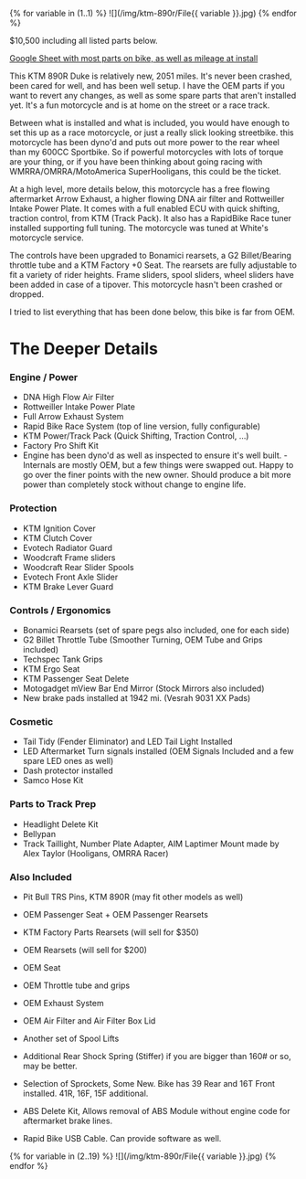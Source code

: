 
{% for variable in (1..1) %}
 ![](/img/ktm-890r/File{{ variable }}.jpg)
{% endfor %}

$10,500 including all listed parts below.

[Google Sheet with most parts on bike, as well as mileage at install](https://docs.google.com/spreadsheets/d/1vohaXKyUUpJ4jBKXS-wUV5Gc16H2iaNAQ6Dl1Ke3kOU/edit#gid=0)

This KTM 890R Duke is relatively new, 2051 miles. It's never been crashed, been cared for well, and has been well setup. I have the OEM parts if you want to revert any changes, as well as some spare parts that aren't installed yet. It's a fun motorcycle and is at home on the street or a race track.

Between what is installed and what is included, you would have enough to set this up as a race motorcycle, or just a really slick looking streetbike. this motorcycle has been dyno'd and puts out more power to the rear wheel than my 600CC Sportbike. So if powerful motorcycles with lots of torque are your thing, or if you have been thinking about going racing with WMRRA/OMRRA/MotoAmerica SuperHooligans, this could be the ticket.

At a high level, more details below, this motorcycle has a free flowing aftermarket Arrow Exhaust, a higher flowing DNA air filter and Rottweiller Intake Power Plate. It comes with a full enabled ECU with quick shifting, traction control, from KTM (Track Pack). It also has a RapidBike Race tuner installed supporting full tuning. The motorcycle was tuned at White's motorcycle service.

The controls have been upgraded to Bonamici rearsets, a G2 Billet/Bearing throttle tube and a KTM Factory +0 Seat. The rearsets are fully adjustable to fit a variety of rider heights. Frame sliders, spool sliders, wheel sliders have been added in case of a tipover. This motorcycle hasn't been crashed or dropped.

I tried to list everything that has been done below, this bike is far from OEM.


# The Deeper Details

### Engine / Power ###
- DNA High Flow Air Filter 
- Rottweiller Intake Power Plate
- Full Arrow Exhaust System
- Rapid Bike Race System (top of line version, fully configurable)
- KTM Power/Track Pack (Quick Shifting, Traction Control, …)
- Factory Pro Shift Kit
- Engine has been dyno'd as well as inspected to ensure it's well built. - Internals are mostly OEM, but a few things were swapped out. Happy to go over the finer points with the new owner. Should produce a bit more power than completely stock without change to engine life.

### Protection ###
- KTM Ignition Cover
- KTM Clutch Cover
- Evotech Radiator Guard
- Woodcraft Frame sliders
- Woodcraft Rear Slider Spools
- Evotech Front Axle Slider
- KTM Brake Lever Guard

### Controls / Ergonomics ###
- Bonamici Rearsets (set of spare pegs also included, one for each side)
- G2 Billet Throttle Tube (Smoother Turning, OEM Tube and Grips included)
- Techspec Tank Grips
- KTM Ergo Seat
- KTM Passenger Seat Delete
- Motogadget mView Bar End Mirror (Stock Mirrors also included)
- New brake pads installed at 1942 mi. (Vesrah 9031 XX Pads)

### Cosmetic ###
- Tail Tidy (Fender Eliminator) and LED Tail Light Installed
- LED Aftermarket Turn signals installed (OEM Signals Included and a few spare LED ones as well)
- Dash protector installed
- Samco Hose Kit

### Parts to Track Prep ###
- Headlight Delete Kit 
- Bellypan
- Track Taillight, Number Plate Adapter, AIM Laptimer Mount made by Alex Taylor (Hooligans, OMRRA Racer)

### Also Included ###
- Pit Bull TRS Pins, KTM 890R (may fit other models as well)

- OEM Passenger Seat + OEM Passenger Rearsets
- KTM Factory Parts Rearsets (will sell for $350)
- OEM Rearsets (will sell for $200)

- OEM Seat
- OEM Throttle tube and grips
- OEM Exhaust System
- OEM Air Filter and Air Filter Box Lid
- Another set of Spool Lifts
- Additional Rear Shock Spring (Stiffer) if you are bigger than 160# or so, may be better.
- Selection of Sprockets, Some New. Bike has 39 Rear and 16T Front installed. 41R, 16F, 15F additional.
- ABS Delete Kit, Allows removal of ABS Module without engine code for aftermarket brake lines.
- Rapid Bike USB Cable. Can provide software as well.


{% for variable in (2..19) %}
 ![](/img/ktm-890r/File{{ variable }}.jpg)
{% endfor %}
